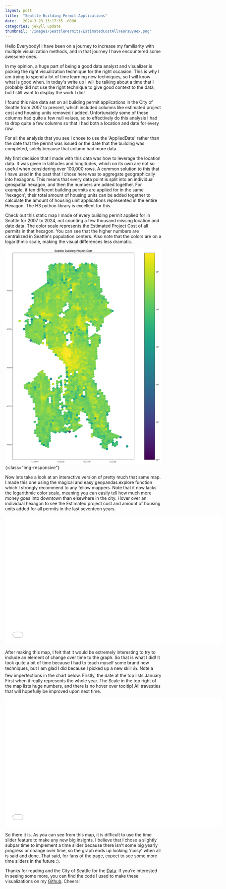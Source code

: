 ```yaml
---
layout: post
title:  "Seattle Building Permit Applications"
date:   2024-3-23 13:17:35 -0800
categories: jekyll update
thumbnail: '/images/SeattlePermits/EstimatedCostAllYearsByHex.png'
---
```


Hello Everybody! I have been on a journey to increase my familiarity with multiple visualization methods, and in that journey I have encountered some awesome ones. 

In my opinion, a huge part of being a good data analyst and visualizer is picking the right visualization technique for the right occasion. This is why I am trying to spend a lot of time learning new techniques, so I will know what is good when. In today's write up I will be talking about a time that I probably did not use the right technique to give good context to the data, but I still want to display the work I did!

I found this nice data set on all building permit applications in the City of Seattle from 2007 to present, which included columns like estimated project cost and housing units removed / added. Unfortunately some of these columns had quite a few null values, so to effectively do this analysis I had to drop quite a few columns so that I had both a location and date for every row.

For all the analysis that you see I chose to use the 'AppliedDate' rather than the date that the permit was issued or the date that the building was completed, solely because that column had more data.   

My first decision that I made with this data was how to leverage the location data. It was given in latitudes and longitudes, which on its own are not so useful when considering over 100,000 rows. A common solution to this that I have used in the past that I chose here was to aggregate geographically into hexagons. This means that every data point is split into an individual geospatial hexagon, and then the numbers are added together. For example, if ten different building permits are applied for in the same 'hexagon', their total amount of housing units can be added together to calculate the amount of housing unit applications represented in the entire Hexagon. The H3 python library is excellent for this.

Check out this static map I made of every building permit applied for in Seattle for 2007 to 2024, not counting a few thousand missing location and date data. The color scale represents the Estimated Project Cost of all permits in that hexagon. You can see that the higher numbers are centralized in Seattle's population centers. Also note that the colors are on a logarithmic scale, making the visual differences less dramatic.

![All Building Permits in Seattle by Hex and Proj Cost](/images/SeattlePermits/EstimatedCostAllYearsByHex.png){:class="img-responsive"}

Now lets take a look at an interactive version of pretty much that same map. I made this one using the magical and easy geopandas.explore function which I strongly recommend to any fellow mappers. Note that it now lacks the logarithmic color scale, meaning you can easily tell how much more money goes into downtown than elsewhere in the city. Hover over an individual hexagon to see the Estimated project cost and amount of housing units added for all permits in the last seventeen years. 


<div class="video-container">
    <iframe src="/images/SeattlePermits/geopandas_permit_hexes.html" height="415" width="700" allowfullscreen="" frameborder="0">
    </iframe>
</div>

After making this map, I felt that it would be extremely interesting to try to include an element of change over time to the graph. So that is what I did! It took quite a bit of time because I had to teach myself some brand new techniques, but I am glad I did because I picked up a new skill 👍. Note a few imperfections in the chart below. Firstly, the date at the top lists January First when it really represents the whole year. The Scale in the top right of the map lists huge numbers, and there is no hover over tooltip! All travesties that will hopefully be improved upon next time. 

<div class="video-container">
    <iframe src="/images/SeattlePermits/Seattle_Building_Permits_TimeSliderChoropleth.html" height="415" width="700" allowfullscreen="" frameborder="0">
    </iframe>
</div>

So there it is. As you can see from this map, it is difficult to use the time slider feature to make any new big insights. I believe that I chose a slightly subpar time to implement a time slider because there isn't some big yearly progress or change over time, so the graph ends up looking 'noisy' when all is said and done. That said, for fans of the page, expect to see some more time sliders in the future :).

Thanks for reading and the City of Seattle for the [Data](https://data.seattle.gov/Permitting/Building-Permits/76t5-zqzr/about_data). If you're interested in seeing some more, you can find the code I used to make these visualizations on my [Github](https://github.com/amschechter/amschechter.github.io/blob/main/DataScience/Seattle_Building_Permits/Building_Permits_Folium.ipynb). Cheers!